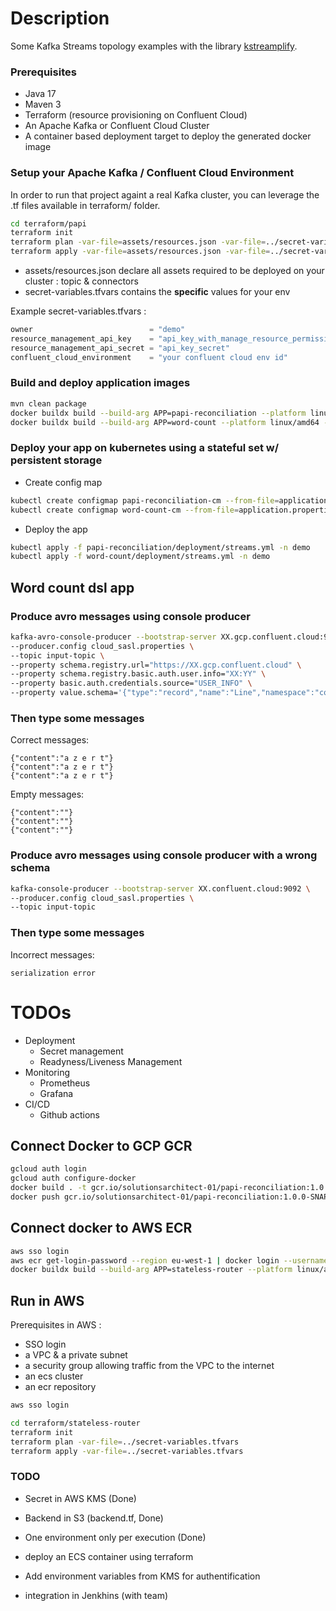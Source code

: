 # Description

Some Kafka Streams topology examples with the
library [kstreamplify](https://github.com/michelin/kstreamplify/tree/main).

### Prerequisites

- Java 17
- Maven 3
- Terraform (resource provisioning on Confluent Cloud)
- An Apache Kafka or Confluent Cloud Cluster
- A container based deployment target to deploy the generated docker image

### Setup your Apache Kafka / Confluent Cloud Environment

In order to run that project againt a real Kafka cluster, you can leverage the .tf files available in terraform/ folder.

```bash
cd terraform/papi
terraform init
terraform plan -var-file=assets/resources.json -var-file=../secret-variables.tfvars
terraform apply -var-file=assets/resources.json -var-file=../secret-variables.tfvars
```

- assets/resources.json declare all assets required to be deployed on your cluster : topic & connectors
- secret-variables.tfvars contains the **specific** values for your env

Example secret-variables.tfvars :

```terraform 
owner                          = "demo"
resource_management_api_key    = "api_key_with_manage_resource_permissions"
resource_management_api_secret = "api_key_secret"
confluent_cloud_environment    = "your confluent cloud env id"
```

### Build and deploy application images

```bash
mvn clean package
docker buildx build --build-arg APP=papi-reconciliation --platform linux/amd64 -t gcr.io/solutionsarchitect-01/papi-reconciliation:1.0.0-SNAPSHOT . --push
docker buildx build --build-arg APP=word-count --platform linux/amd64 -t gcr.io/solutionsarchitect-01/word-count:1.0.0-SNAPSHOT . --push
```

### Deploy your app on kubernetes using a stateful set w/ persistent storage

- Create config map

```bash
kubectl create configmap papi-reconciliation-cm --from-file=application.properties=./papi-reconciliation/deployment/config/stream-cm.properties -n demo
kubectl create configmap word-count-cm --from-file=application.properties=./word-count/deployment/config/stream-cm.properties -n demo
```

- Deploy the app

```bash
kubectl apply -f papi-reconciliation/deployment/streams.yml -n demo
kubectl apply -f word-count/deployment/streams.yml -n demo
```

## Word count dsl app

### Produce avro messages using console producer

```bash
kafka-avro-console-producer --bootstrap-server XX.gcp.confluent.cloud:9092 \
--producer.config cloud_sasl.properties \
--topic input-topic \
--property schema.registry.url="https://XX.gcp.confluent.cloud" \
--property schema.registry.basic.auth.user.info="XX:YY" \
--property basic.auth.credentials.source="USER_INFO" \
--property value.schema='{"type":"record","name":"Line","namespace":"com.example.kstreamplifydemo.model","fields":[{"name":"content","type":{"type":"string"}}],"connect.name":"com.example.kstreamplifydemo.model.Line"}'
```

### Then type some messages

Correct messages:

```
{"content":"a z e r t"}
{"content":"a z e r t"}
{"content":"a z e r t"}
```

Empty messages:

```
{"content":""}
{"content":""}
{"content":""}
```

### Produce avro messages using console producer with a wrong schema

```bash
kafka-console-producer --bootstrap-server XX.confluent.cloud:9092 \
--producer.config cloud_sasl.properties \
--topic input-topic 
```

### Then type some messages

Incorrect messages:

```
serialization error
```

# TODOs

- Deployment
    - Secret management
    - Readyness/Liveness Management
- Monitoring
    - Prometheus
    - Grafana
- CI/CD
    - Github actions





## Connect Docker to GCP GCR
```bash
gcloud auth login
gcloud auth configure-docker
docker build . -t gcr.io/solutionsarchitect-01/papi-reconciliation:1.0.0-SNAPSHOT
docker push gcr.io/solutionsarchitect-01/papi-reconciliation:1.0.0-SNAPSHOT
```

## Connect docker to AWS ECR
```bash
aws sso login
aws ecr get-login-password --region eu-west-1 | docker login --username AWS --password-stdin 492737776546.dkr.ecr.eu-west-1.amazonaws.com/
docker buildx build --build-arg APP=stateless-router --platform linux/amd64 -t 492737776546.dkr.ecr.eu-west-1.amazonaws.com/streaming-simple-routing:1.0.0-SNAPSHOT . --push
```




## Run in AWS

Prerequisites in AWS :

- SSO login
- a VPC & a private subnet
- a security group allowing traffic from the VPC to the internet
- an ecs cluster
- an ecr repository

```bash
aws sso login

cd terraform/stateless-router
terraform init
terraform plan -var-file=../secret-variables.tfvars
terraform apply -var-file=../secret-variables.tfvars
```








### TODO
- Secret in AWS KMS (Done)
- Backend in S3 (backend.tf, Done)
- One environment only per execution (Done)


- deploy an ECS container using terraform
- Add environment variables from KMS for authentification
- integration in Jenkhins (with team)